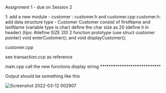Assignment 1 - due on Session 2

1: add a new module - customer : customer.h and customer.cpp
customer.h:
add data structure type - Customer 
Customer consist of firstName and lastName (variable type is char)
define the char size as 20 (define it in header) (tips: #define SIZE 20)
2 function prototype (use struct customer pointer)
void enterCustomer();       and     void displayCustomer();

customer.cpp

see transaction.ccp as reference

main.cpp
call the new functions
display string ****************************

Output should be something like this 


![Screenshot 2022-03-12 002907](https://user-images.githubusercontent.com/97073401/157908025-610eb2fd-17ac-404f-bf6e-5e6b4763e13d.png)
